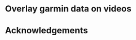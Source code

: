 # Overlay garmin data on videos




# Acknowledgements
<!-- readme: contributors -start -->
<!-- readme: contributors -end -->